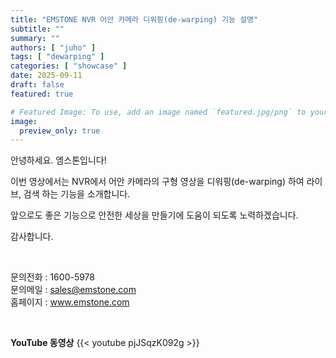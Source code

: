 ```yaml
---
title: "EMSTONE NVR 어안 카메라 디워핑(de-warping) 기능 설명"
subtitle: ""
summary: ""
authors: [ "juho" ]
tags: [ "dewarping" ]
categories: [ "showcase" ]
date: 2025-09-11
draft: false
featured: true

# Featured Image: To use, add an image named `featured.jpg/png` to your page's folder.
image:
  preview_only: true
---
```


안녕하세요. 엠스톤입니다!

이번 영상에서는 NVR에서 어안 카메라의 구형 영상을 디워핑(de-warping) 하여 라이브, 검색 하는 기능을 소개합니다. 

앞으로도 좋은 기능으로 안전한 세상을 만들기에 도움이 되도록 노력하겠습니다.

감사합니다.

<br>

문의전화 : 1600-5978<br>
문의메일 : sales@emstone.com<br>
홈페이지 : www.emstone.com<br>

&nbsp;

**YouTube 동영상**
{{< youtube pjJSqzK092g >}}


